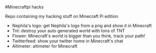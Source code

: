 #Minecraftpi hacks

Repo containing my hacking stuff on Minecraft Pi edition

- Nephila's logo: get Nephila's logo from a png and show it in Minecraft
- Tnt: destroy your auto generated world with tons of TNT
- Flower: Minecraft's world is bigger than you think, track your path!
- Twitterfeed: show your twitter home in Minecraft's chat
- Altimeter: altimeter for Minecraft
